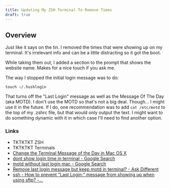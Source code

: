 ```yaml
---
title: Updating My ZSH Terminal To Remove Times
draft: true 
---
```


Overview
--------

Just like it says on the tin. I removed the times
that were showing up on my terminal. It's irrelevant 
info and can be a little distracting so it got the
boot. 

While taking them out, I added a section to the 
prompt that shows the website name. Makes for a nice
touch if you ask me. 

The way I stopped the initial login message was to do:

    touch ~/.hushlogin

That turns off the "Last Login" message as well as
the Message Of The Day (aka MOTD). I don't use the
MOTD so that's not a big deal. Though... I might 
use it in the future. If I do, one recommendation 
was to add `cat /etc/motd` to the top of my .zshrc 
file, but that would only output the text. I might
want to do something dynamic with it in which case
I'll need to find another option. 



### Links

- TKTKTKT ZSH
- TKTKTKT Terminals
- [Change the Terminal Message of the Day in Mac OS X](https://osxdaily.com/2007/01/30/change-the-mac-os-x-terminals-message-of-the-day/)
- [dont show login time in terminal - Google Search](https://www.google.com/search?client=safari&rls=en&q=dont+show+login+time+in+terminal&ie=UTF-8&oe=UTF-8)
- [motd without last login mac - Google Search](https://www.google.com/search?newwindow=1&client=safari&rls=en&ei=9hTpX8HIKIyG5wLh6qfwAw&q=motd+without+last+login+mac&oq=motd+without+last+login+mac&gs_lcp=CgZwc3ktYWIQAzIFCCEQoAEyBQghEKABMgUIIRCrAjIFCCEQqwIyBQghEKsCOgQIABBHUKuQAliSlAJg9pgCaABwAngAgAFriAHvApIBAzIuMpgBAKABAaoBB2d3cy13aXrIAQjAAQE&sclient=psy-ab&ved=0ahUKEwjBm4PhpO_tAhUMw1kKHWH1CT4Q4dUDCAw&uact=5)
- [Remove last login message but keep motd in terminal? - Ask Different](https://apple.stackexchange.com/questions/254690/remove-last-login-message-but-keep-motd-in-terminal)
- [ssh - How to prevent "Last Login:" message from showing up when using sftp? -...](https://unix.stackexchange.com/questions/125531/how-to-prevent-last-login-message-from-showing-up-when-using-sftp)



    